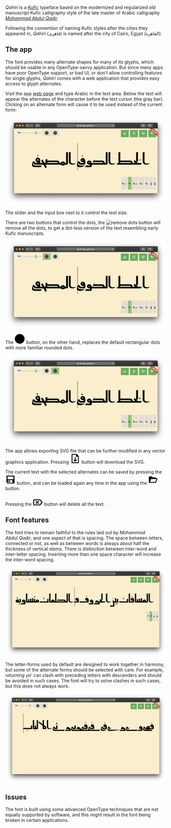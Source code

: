 _Qahiri_ is a [Kufic][1] typeface based on the modernized and regularized old
manuscript Kufic calligraphy style of the late master of Arabic calligraphy
[_Mohammad Abdul Qadir_][2].

Following the convention of naming Kufic styles after the cities they appeared
in, _Qahiri_ (قاهری) is named after the city of Cairo, Egypt (القاهرة).

The app
-------

The font provides many alternate shapes for many of its glyphs, which should be
usable in any OpenType-savvy application. But since many apps have poor
OpenType support, or bad UI, or don’t allow controlling features for single
glyphs, _Qahiri_ comes with a web application that provides easy access to glyph
alternates.

Visit the app [web page][4] and type Arabic in the text area. Below the text
will appear the alternates of the character before the text cursor (the gray
bar). Clicking on an alternate form will cause it to be used instead of the
current form:

![Screen shot of the app](assets/images/screenshot.png)

The slider and the input box next to it control the text size.

There are two buttons that control the dots, the ![remove
dots](app/assets/images/remove-dots.svg) button will remove all the dots, to
get a dot-less version of the text resembling early Kufic manuscripts.

![Screenshot with no dots](assets/images/screenshot-dotless.png)

The ![rounded dots](app/assets/images/round-dots.svg) button, on the other
hand, replaces the default rectangular dots with more familiar rounded dots.

![Screenshot with rounded dots](assets/images/screenshot-rounded-dots.png)

The app allows exporting SVG file that can be further modified in any vector
graphics application. Pressing ![export](app/assets/images/export.svg) button
will download the SVG.

The current text with the selected alternates can be saved by pressing the
![save](app/assets/images/save.svg) button, and can be loaded again any time in
the app using the ![open](app/assets/images/open.svg) button.

Pressing the ![clear](app/assets/images/clear.svg) button will delete all the
text.

Font features
-------------

The font tries to remain faithful to the rules laid out by _Mohammad
Abdul Qadir_, and one aspect of that is spacing. The space between letters,
connected or not, as well as between words is always about half the thickness
of vertical stems. There is distinction between inter-word and inter-letter
spacing. Inserting more than one space character will increase the inter-word
spacing.

![Screenshot showing spacing](assets/images/screenshot-spacing.png)

The letter-forms used by default are designed to work together in harmony, but
some of the alternate forms should be selected with care. For example,
_returning ya’_ can clash with preceding letters with descenders and should be
avoided in such cases. The font will try to solve clashes in such cases, but
this does not always work.

![Screenshot showing clashing letters](assets/images/screenshot-clash.png)

Issues
------

The font is built using some advanced OpenType techniques that are not equally
supported by software, and this might result in the font being broken in
certain applications.


[1]: https://en.wikipedia.org/wiki/Kufic
[2]: https://ar.wikipedia.org/wiki/محمد_عبد_القادر_عبد_الله_(خطاط)
[3]: https://github.com/alif-type/qahiri/releases/latest
[4]: https://alif-type.github.io/qahiri/app/
